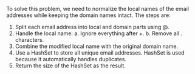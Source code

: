 To solve this problem, we need to normalize the local names of the email addresses while keeping the domain names intact. The steps are:

1. Split each email address into local and domain parts using @.
2. Handle the local name:
 a. Ignore everything after +.
 b. Remove all . characters.
3. Combine the modified local name with the original domain name.
4. Use a HashSet to store all unique email addresses. HashSet is used because it automatically handles duplicates.
5. Return the size of the HashSet as the result.